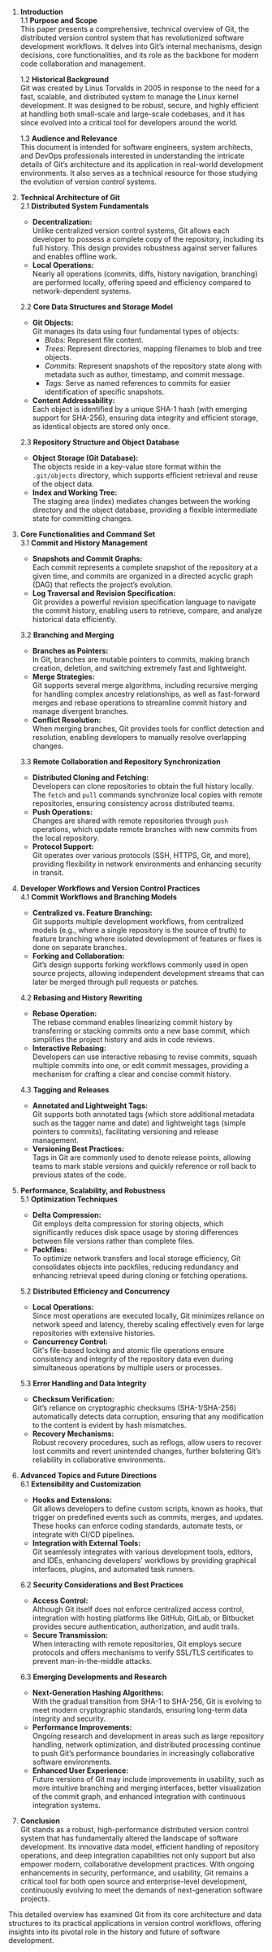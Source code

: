 1. **Introduction**  
   1.1 **Purpose and Scope**  
   This paper presents a comprehensive, technical overview of Git, the distributed version control system that has revolutionized software development workflows. It delves into Git’s internal mechanisms, design decisions, core functionalities, and its role as the backbone for modern code collaboration and management.

   1.2 **Historical Background**  
   Git was created by Linus Torvalds in 2005 in response to the need for a fast, scalable, and distributed system to manage the Linux kernel development. It was designed to be robust, secure, and highly efficient at handling both small-scale and large-scale codebases, and it has since evolved into a critical tool for developers around the world.

   1.3 **Audience and Relevance**  
   This document is intended for software engineers, system architects, and DevOps professionals interested in understanding the intricate details of Git’s architecture and its application in real-world development environments. It also serves as a technical resource for those studying the evolution of version control systems.

2. **Technical Architecture of Git**  
   2.1 **Distributed System Fundamentals**  
   - **Decentralization:**  
     Unlike centralized version control systems, Git allows each developer to possess a complete copy of the repository, including its full history. This design provides robustness against server failures and enables offline work.  
   - **Local Operations:**  
     Nearly all operations (commits, diffs, history navigation, branching) are performed locally, offering speed and efficiency compared to network-dependent systems.

   2.2 **Core Data Structures and Storage Model**  
   - **Git Objects:**  
     Git manages its data using four fundamental types of objects:  
     - *Blobs:* Represent file content.  
     - *Trees:* Represent directories, mapping filenames to blob and tree objects.  
     - *Commits:* Represent snapshots of the repository state along with metadata such as author, timestamp, and commit message.  
     - *Tags:* Serve as named references to commits for easier identification of specific snapshots.
   - **Content Addressability:**  
     Each object is identified by a unique SHA-1 hash (with emerging support for SHA-256), ensuring data integrity and efficient storage, as identical objects are stored only once.

   2.3 **Repository Structure and Object Database**  
   - **Object Storage (Git Database):**  
     The objects reside in a key-value store format within the `.git/objects` directory, which supports efficient retrieval and reuse of the object data.  
   - **Index and Working Tree:**  
     The staging area (index) mediates changes between the working directory and the object database, providing a flexible intermediate state for committing changes.

3. **Core Functionalities and Command Set**  
   3.1 **Commit and History Management**  
   - **Snapshots and Commit Graphs:**  
     Each commit represents a complete snapshot of the repository at a given time, and commits are organized in a directed acyclic graph (DAG) that reflects the project’s evolution.  
   - **Log Traversal and Revision Specification:**  
     Git provides a powerful revision specification language to navigate the commit history, enabling users to retrieve, compare, and analyze historical data efficiently.

   3.2 **Branching and Merging**  
   - **Branches as Pointers:**  
     In Git, branches are mutable pointers to commits, making branch creation, deletion, and switching extremely fast and lightweight.  
   - **Merge Strategies:**  
     Git supports several merge algorithms, including recursive merging for handling complex ancestry relationships, as well as fast-forward merges and rebase operations to streamline commit history and manage divergent branches.
   - **Conflict Resolution:**  
     When merging branches, Git provides tools for conflict detection and resolution, enabling developers to manually resolve overlapping changes.

   3.3 **Remote Collaboration and Repository Synchronization**  
   - **Distributed Cloning and Fetching:**  
     Developers can clone repositories to obtain the full history locally. The `fetch` and `pull` commands synchronize local copies with remote repositories, ensuring consistency across distributed teams.  
   - **Push Operations:**  
     Changes are shared with remote repositories through `push` operations, which update remote branches with new commits from the local repository.
   - **Protocol Support:**  
     Git operates over various protocols (SSH, HTTPS, Git, and more), providing flexibility in network environments and enhancing security in transit.

4. **Developer Workflows and Version Control Practices**  
   4.1 **Commit Workflows and Branching Models**  
   - **Centralized vs. Feature Branching:**  
     Git supports multiple development workflows, from centralized models (e.g., where a single repository is the source of truth) to feature branching where isolated development of features or fixes is done on separate branches.  
   - **Forking and Collaboration:**  
     Git’s design supports forking workflows commonly used in open source projects, allowing independent development streams that can later be merged through pull requests or patches.

   4.2 **Rebasing and History Rewriting**  
   - **Rebase Operation:**  
     The rebase command enables linearizing commit history by transferring or stacking commits onto a new base commit, which simplifies the project history and aids in code reviews.  
   - **Interactive Rebasing:**  
     Developers can use interactive rebasing to revise commits, squash multiple commits into one, or edit commit messages, providing a mechanism for crafting a clear and concise commit history.
   
   4.3 **Tagging and Releases**  
   - **Annotated and Lightweight Tags:**  
     Git supports both annotated tags (which store additional metadata such as the tagger name and date) and lightweight tags (simple pointers to commits), facilitating versioning and release management.
   - **Versioning Best Practices:**  
     Tags in Git are commonly used to denote release points, allowing teams to mark stable versions and quickly reference or roll back to previous states of the code.

5. **Performance, Scalability, and Robustness**  
   5.1 **Optimization Techniques**  
   - **Delta Compression:**  
     Git employs delta compression for storing objects, which significantly reduces disk space usage by storing differences between file versions rather than complete files.  
   - **Packfiles:**  
     To optimize network transfers and local storage efficiency, Git consolidates objects into packfiles, reducing redundancy and enhancing retrieval speed during cloning or fetching operations.

   5.2 **Distributed Efficiency and Concurrency**  
   - **Local Operations:**  
     Since most operations are executed locally, Git minimizes reliance on network speed and latency, thereby scaling effectively even for large repositories with extensive histories.  
   - **Concurrency Control:**  
     Git's file-based locking and atomic file operations ensure consistency and integrity of the repository data even during simultaneous operations by multiple users or processes.

   5.3 **Error Handling and Data Integrity**  
   - **Checksum Verification:**  
     Git’s reliance on cryptographic checksums (SHA-1/SHA-256) automatically detects data corruption, ensuring that any modification to the content is evident by hash mismatches.  
   - **Recovery Mechanisms:**  
     Robust recovery procedures, such as reflogs, allow users to recover lost commits and revert unintended changes, further bolstering Git’s reliability in collaborative environments.

6. **Advanced Topics and Future Directions**  
   6.1 **Extensibility and Customization**  
   - **Hooks and Extensions:**  
     Git allows developers to define custom scripts, known as hooks, that trigger on predefined events such as commits, merges, and updates. These hooks can enforce coding standards, automate tests, or integrate with CI/CD pipelines.  
   - **Integration with External Tools:**  
     Git seamlessly integrates with various development tools, editors, and IDEs, enhancing developers’ workflows by providing graphical interfaces, plugins, and automated task runners.

   6.2 **Security Considerations and Best Practices**  
   - **Access Control:**  
     Although Git itself does not enforce centralized access control, integration with hosting platforms like GitHub, GitLab, or Bitbucket provides secure authentication, authorization, and audit trails.  
   - **Secure Transmission:**  
     When interacting with remote repositories, Git employs secure protocols and offers mechanisms to verify SSL/TLS certificates to prevent man-in-the-middle attacks.

   6.3 **Emerging Developments and Research**  
   - **Next-Generation Hashing Algorithms:**  
     With the gradual transition from SHA-1 to SHA-256, Git is evolving to meet modern cryptographic standards, ensuring long-term data integrity and security.  
   - **Performance Improvements:**  
     Ongoing research and development in areas such as large repository handling, network optimization, and distributed processing continue to push Git’s performance boundaries in increasingly collaborative software environments.
   - **Enhanced User Experience:**  
     Future versions of Git may include improvements in usability, such as more intuitive branching and merging interfaces, better visualization of the commit graph, and enhanced integration with continuous integration systems.

7. **Conclusion**  
Git stands as a robust, high-performance distributed version control system that has fundamentally altered the landscape of software development. Its innovative data model, efficient handling of repository operations, and deep integration capabilities not only support but also empower modern, collaborative development practices. With ongoing enhancements in security, performance, and usability, Git remains a critical tool for both open source and enterprise-level development, continuously evolving to meet the demands of next-generation software projects.

This detailed overview has examined Git from its core architecture and data structures to its practical applications in version control workflows, offering insights into its pivotal role in the history and future of software development.
